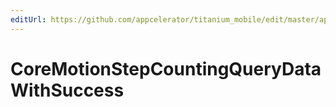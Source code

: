```yaml
---
editUrl: https://github.com/appcelerator/titanium_mobile/edit/master/apidoc/CoreMotion.yml
---
```

# CoreMotionStepCountingQueryDataWithSuccess

<TypeHeader/>

<ApiDocs/>
